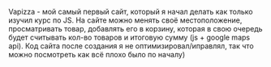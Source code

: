 Vapizza - мой самый первый сайт, который я начал делать как только изучил курс по JS. На сайте можно менять своё местоположение, просматривать товар, добавлять его в корзину, которая в свою очередь будет считывать кол-во товаров и итоговую сумму (js + google maps api). Код сайта после создания я не оптимизировал/иправлял, так что можно посмотреть как всё плохо было по началу)
